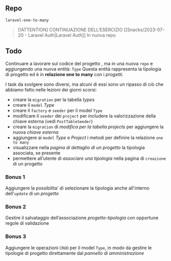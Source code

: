 ## Repo
`laravel-one-to-many`

> [!ATTENTION] CONTINUAZIONE DELL'ESERCIZIO [[Snacks/2023-07-20 - Laravel Auth|Laravel Auth]]
> In nuova repo

## Todo
Continuare a lavorare sul codice del progetto , ma in una nuova `repo` e aggiungendo una nuova entità: `Type`
Questa entità rappresenta la tipologia di progetto ed è in **relazione one to many** con i *progetti*.

I task da svolgere sono diversi, ma alcuni di essi sono un ripasso di ciò che abbiamo fatto nelle lezioni dei giorni scorsi:
- creare la `migration` per la tabella *types*
- creare il `model` *Type*
- creare il `factory` e `seeder` per il model `Type`
- modificare il `seeder` dei `project` per includere la valorizzazione della chiave esterna (vedi `PostTableSeeder`)
- creare la `migration` di *modifica per la tabella projects* per aggiungere la nuova *chiave esterna*
- aggiungere ai `model` *Type* e *Project* i metodi per definire la relazione `one to many`
- visualizzare nella *pagina di dettaglio di un progetto* la tipologia associata, se presente
- permettere all’utente di *associare una tipologia* nella pagina di `creazione` di un progetto

### Bonus 1
Aggiungere la possibilita' di selezionare la tipologia anche all'interno dell'`update` di un *progetto*

### Bonus 2
Gestire il salvataggio dell’associazione *progetto-tipologia* con opportune regole di validazione

### Bonus 3
Aggiungere le operazioni `CRUD` per il model `Type`, in modo da gestire le tipologie di progetto direttamente dal *pannello di amministrazione*